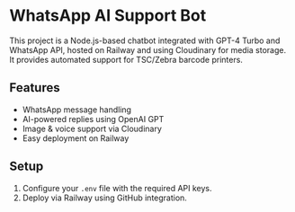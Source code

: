 
# WhatsApp AI Support Bot

This project is a Node.js-based chatbot integrated with GPT-4 Turbo and WhatsApp API, hosted on Railway and using Cloudinary for media storage. It provides automated support for TSC/Zebra barcode printers.

## Features
- WhatsApp message handling
- AI-powered replies using OpenAI GPT
- Image & voice support via Cloudinary
- Easy deployment on Railway

## Setup
1. Configure your `.env` file with the required API keys.
2. Deploy via Railway using GitHub integration.
